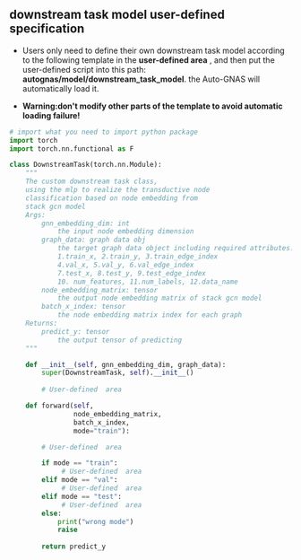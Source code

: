 ## downstream task model user-defined specification

- Users only need to define their own downstream task model according to the following template in the **user-defined area** , and then put the user-defined script into this path: **autognas/model/downstream_task_model**. the Auto-GNAS will automatically load it. 

- **Warning:don't modify other parts of the template to avoid automatic loading failure!**

```python
# import what you need to import python package
import torch
import torch.nn.functional as F

class DownstreamTask(torch.nn.Module):
    """
    The custom downstream task class,
    using the mlp to realize the transductive node
    classification based on node embedding from
    stack gcn model
    Args:
        gnn_embedding_dim: int
            the input node embedding dimension
        graph_data: graph data obj
            the target graph data object including required attributes:
            1.train_x, 2.train_y, 3.train_edge_index
            4.val_x, 5.val_y, 6.val_edge_index
            7.test_x, 8.test_y, 9.test_edge_index
            10. num_features, 11.num_labels, 12.data_name
        node_embedding_matrix: tensor
            the output node embedding matrix of stack gcn model
        batch_x_index: tensor
            the node embedding matrix index for each graph
    Returns:
        predict_y: tensor
            the output tensor of predicting 
    """

    def __init__(self, gnn_embedding_dim, graph_data):
        super(DownstreamTask, self).__init__()
        
        # User-defined  area

    def forward(self,
                node_embedding_matrix,
                batch_x_index,
                mode="train"):

        # User-defined  area

        if mode == "train":
             # User-defined  area
        elif mode == "val":
             # User-defined  area
        elif mode == "test":
             # User-defined  area
        else:
            print("wrong mode")
            raise
            
        return predict_y
```

